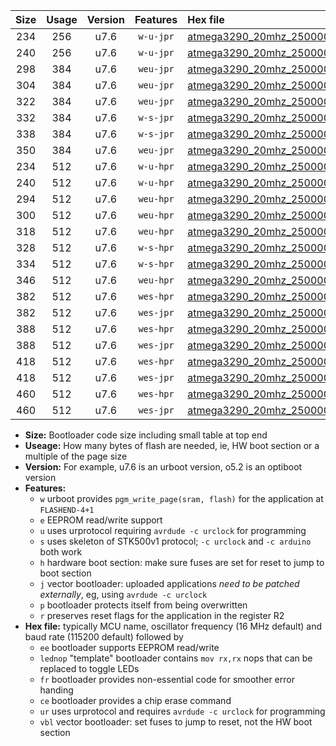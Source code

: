 |Size|Usage|Version|Features|Hex file|
|:-:|:-:|:-:|:-:|:--|
|234|256|u7.6|`w-u-jpr`|[atmega3290_20mhz_250000bps_ur_vbl.hex](https://raw.githubusercontent.com/stefanrueger/urboot/main/atmega3290_20mhz_250000bps_ur_vbl.hex)|
|240|256|u7.6|`w-u-jpr`|[atmega3290_20mhz_250000bps_lednop_ur_vbl.hex](https://raw.githubusercontent.com/stefanrueger/urboot/main/atmega3290_20mhz_250000bps_lednop_ur_vbl.hex)|
|298|384|u7.6|`weu-jpr`|[atmega3290_20mhz_250000bps_ee_ur_vbl.hex](https://raw.githubusercontent.com/stefanrueger/urboot/main/atmega3290_20mhz_250000bps_ee_ur_vbl.hex)|
|304|384|u7.6|`weu-jpr`|[atmega3290_20mhz_250000bps_ee_lednop_ur_vbl.hex](https://raw.githubusercontent.com/stefanrueger/urboot/main/atmega3290_20mhz_250000bps_ee_lednop_ur_vbl.hex)|
|322|384|u7.6|`weu-jpr`|[atmega3290_20mhz_250000bps_ee_lednop_fr_ur_vbl.hex](https://raw.githubusercontent.com/stefanrueger/urboot/main/atmega3290_20mhz_250000bps_ee_lednop_fr_ur_vbl.hex)|
|332|384|u7.6|`w-s-jpr`|[atmega3290_20mhz_250000bps_vbl.hex](https://raw.githubusercontent.com/stefanrueger/urboot/main/atmega3290_20mhz_250000bps_vbl.hex)|
|338|384|u7.6|`w-s-jpr`|[atmega3290_20mhz_250000bps_lednop_vbl.hex](https://raw.githubusercontent.com/stefanrueger/urboot/main/atmega3290_20mhz_250000bps_lednop_vbl.hex)|
|350|384|u7.6|`weu-jpr`|[atmega3290_20mhz_250000bps_ee_lednop_fr_ce_ur_vbl.hex](https://raw.githubusercontent.com/stefanrueger/urboot/main/atmega3290_20mhz_250000bps_ee_lednop_fr_ce_ur_vbl.hex)|
|234|512|u7.6|`w-u-hpr`|[atmega3290_20mhz_250000bps_ur.hex](https://raw.githubusercontent.com/stefanrueger/urboot/main/atmega3290_20mhz_250000bps_ur.hex)|
|240|512|u7.6|`w-u-hpr`|[atmega3290_20mhz_250000bps_lednop_ur.hex](https://raw.githubusercontent.com/stefanrueger/urboot/main/atmega3290_20mhz_250000bps_lednop_ur.hex)|
|294|512|u7.6|`weu-hpr`|[atmega3290_20mhz_250000bps_ee_ur.hex](https://raw.githubusercontent.com/stefanrueger/urboot/main/atmega3290_20mhz_250000bps_ee_ur.hex)|
|300|512|u7.6|`weu-hpr`|[atmega3290_20mhz_250000bps_ee_lednop_ur.hex](https://raw.githubusercontent.com/stefanrueger/urboot/main/atmega3290_20mhz_250000bps_ee_lednop_ur.hex)|
|318|512|u7.6|`weu-hpr`|[atmega3290_20mhz_250000bps_ee_lednop_fr_ur.hex](https://raw.githubusercontent.com/stefanrueger/urboot/main/atmega3290_20mhz_250000bps_ee_lednop_fr_ur.hex)|
|328|512|u7.6|`w-s-hpr`|[atmega3290_20mhz_250000bps.hex](https://raw.githubusercontent.com/stefanrueger/urboot/main/atmega3290_20mhz_250000bps.hex)|
|334|512|u7.6|`w-s-hpr`|[atmega3290_20mhz_250000bps_lednop.hex](https://raw.githubusercontent.com/stefanrueger/urboot/main/atmega3290_20mhz_250000bps_lednop.hex)|
|346|512|u7.6|`weu-hpr`|[atmega3290_20mhz_250000bps_ee_lednop_fr_ce_ur.hex](https://raw.githubusercontent.com/stefanrueger/urboot/main/atmega3290_20mhz_250000bps_ee_lednop_fr_ce_ur.hex)|
|382|512|u7.6|`wes-hpr`|[atmega3290_20mhz_250000bps_ee.hex](https://raw.githubusercontent.com/stefanrueger/urboot/main/atmega3290_20mhz_250000bps_ee.hex)|
|382|512|u7.6|`wes-jpr`|[atmega3290_20mhz_250000bps_ee_vbl.hex](https://raw.githubusercontent.com/stefanrueger/urboot/main/atmega3290_20mhz_250000bps_ee_vbl.hex)|
|388|512|u7.6|`wes-hpr`|[atmega3290_20mhz_250000bps_ee_lednop.hex](https://raw.githubusercontent.com/stefanrueger/urboot/main/atmega3290_20mhz_250000bps_ee_lednop.hex)|
|388|512|u7.6|`wes-jpr`|[atmega3290_20mhz_250000bps_ee_lednop_vbl.hex](https://raw.githubusercontent.com/stefanrueger/urboot/main/atmega3290_20mhz_250000bps_ee_lednop_vbl.hex)|
|418|512|u7.6|`wes-hpr`|[atmega3290_20mhz_250000bps_ee_lednop_fr.hex](https://raw.githubusercontent.com/stefanrueger/urboot/main/atmega3290_20mhz_250000bps_ee_lednop_fr.hex)|
|418|512|u7.6|`wes-jpr`|[atmega3290_20mhz_250000bps_ee_lednop_fr_vbl.hex](https://raw.githubusercontent.com/stefanrueger/urboot/main/atmega3290_20mhz_250000bps_ee_lednop_fr_vbl.hex)|
|460|512|u7.6|`wes-hpr`|[atmega3290_20mhz_250000bps_ee_lednop_fr_ce.hex](https://raw.githubusercontent.com/stefanrueger/urboot/main/atmega3290_20mhz_250000bps_ee_lednop_fr_ce.hex)|
|460|512|u7.6|`wes-jpr`|[atmega3290_20mhz_250000bps_ee_lednop_fr_ce_vbl.hex](https://raw.githubusercontent.com/stefanrueger/urboot/main/atmega3290_20mhz_250000bps_ee_lednop_fr_ce_vbl.hex)|

- **Size:** Bootloader code size including small table at top end
- **Useage:** How many bytes of flash are needed, ie, HW boot section or a multiple of the page size
- **Version:** For example, u7.6 is an urboot version, o5.2 is an optiboot version
- **Features:**
  + `w` urboot provides `pgm_write_page(sram, flash)` for the application at `FLASHEND-4+1`
  + `e` EEPROM read/write support
  + `u` uses urprotocol requiring `avrdude -c urclock` for programming
  + `s` uses skeleton of STK500v1 protocol; `-c urclock` and `-c arduino` both work
  + `h` hardware boot section: make sure fuses are set for reset to jump to boot section
  + `j` vector bootloader: uploaded applications *need to be patched externally*, eg, using `avrdude -c urclock`
  + `p` bootloader protects itself from being overwritten
  + `r` preserves reset flags for the application in the register R2
- **Hex file:** typically MCU name, oscillator frequency (16 MHz default) and baud rate (115200 default) followed by
  + `ee` bootloader supports EEPROM read/write
  + `lednop` "template" bootloader contains `mov rx,rx` nops that can be replaced to toggle LEDs
  + `fr` bootloader provides non-essential code for smoother error handing
  + `ce` bootloader provides a chip erase command
  + `ur` uses urprotocol and requires `avrdude -c urclock` for programming
  + `vbl` vector bootloader: set fuses to jump to reset, not the HW boot section
